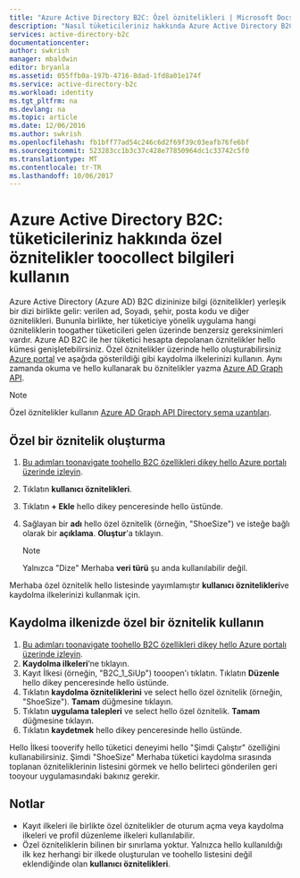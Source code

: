 ```yaml
---
title: "Azure Active Directory B2C: Özel öznitelikleri | Microsoft Docs"
description: "Nasıl tüketicileriniz hakkında Azure Active Directory B2C toocollect bilgi toouse özel öznitelikler"
services: active-directory-b2c
documentationcenter: 
author: swkrish
manager: mbaldwin
editor: bryanla
ms.assetid: 055ffb0a-197b-4716-8dad-1fd8a01e174f
ms.service: active-directory-b2c
ms.workload: identity
ms.tgt_pltfrm: na
ms.devlang: na
ms.topic: article
ms.date: 12/06/2016
ms.author: swkrish
ms.openlocfilehash: fb1bff77ad54c246c6d2f69f39c03eafb76fe6bf
ms.sourcegitcommit: 523283cc1b3c37c428e77850964dc1c33742c5f0
ms.translationtype: MT
ms.contentlocale: tr-TR
ms.lasthandoff: 10/06/2017
---
```

# <a name="azure-active-directory-b2c-use-custom-attributes-toocollect-information-about-your-consumers"></a>Azure Active Directory B2C: tüketicileriniz hakkında özel öznitelikler toocollect bilgileri kullanın
Azure Active Directory (Azure AD) B2C dizininize bilgi (öznitelikler) yerleşik bir dizi birlikte gelir: verilen ad, Soyadı, şehir, posta kodu ve diğer öznitelikleri. Bununla birlikte, her tüketiciye yönelik uygulama hangi özniteliklerin toogather tüketicileri gelen üzerinde benzersiz gereksinimleri vardır. Azure AD B2C ile her tüketici hesapta depolanan öznitelikler hello kümesi genişletebilirsiniz. Özel öznitelikler üzerinde hello oluşturabilirsiniz [Azure portal](https://portal.azure.com/) ve aşağıda gösterildiği gibi kaydolma ilkelerinizi kullanın. Aynı zamanda okuma ve hello kullanarak bu öznitelikler yazma [Azure AD Graph API](active-directory-b2c-devquickstarts-graph-dotnet.md).

> [!NOTE]
> Özel öznitelikler kullanın [Azure AD Graph API Directory şema uzantıları](https://msdn.microsoft.com/library/azure/dn720459.aspx).
> 
> 

## <a name="create-a-custom-attribute"></a>Özel bir öznitelik oluşturma
1. [Bu adımları toonavigate toohello B2C özellikleri dikey hello Azure portalı üzerinde izleyin](active-directory-b2c-app-registration.md#navigate-to-b2c-settings).
2. Tıklatın **kullanıcı öznitelikleri**.
3. Tıklatın **+ Ekle** hello dikey penceresinde hello üstünde.
4. Sağlayan bir **adı** hello özel öznitelik (örneğin, "ShoeSize") ve isteğe bağlı olarak bir **açıklama**. **Oluştur**'a tıklayın.
   
   > [!NOTE]
   > Yalnızca "Dize" Merhaba **veri türü** şu anda kullanılabilir değil.
   > 
   > 

Merhaba özel öznitelik hello listesinde yayımlamıştır **kullanıcı öznitelikleri**ve kaydolma ilkelerinizi kullanmak için.

## <a name="use-a-custom-attribute-in-your-sign-up-policy"></a>Kaydolma ilkenizde özel bir öznitelik kullanın
1. [Bu adımları toonavigate toohello B2C özellikleri dikey hello Azure portalı üzerinde izleyin](active-directory-b2c-app-registration.md#navigate-to-b2c-settings).
2. **Kaydolma ilkeleri**’ne tıklayın.
3. Kayıt İlkesi (örneğin, "B2C_1_SiUp") tooopen'ı tıklatın. Tıklatın **Düzenle** hello dikey penceresinde hello üstünde.
4. Tıklatın **kaydolma özniteliklerini** ve select hello özel öznitelik (örneğin, "ShoeSize"). **Tamam** düğmesine tıklayın.
5. Tıklatın **uygulama talepleri** ve select hello özel öznitelik. **Tamam** düğmesine tıklayın.
6. Tıklatın **kaydetmek** hello dikey penceresinde hello üstünde.

Hello İlkesi tooverify hello tüketici deneyimi hello "Şimdi Çalıştır" özelliğini kullanabilirsiniz. Şimdi "ShoeSize" Merhaba tüketici kaydolma sırasında toplanan özniteliklerinin listesini görmek ve hello belirteci gönderilen geri tooyour uygulamasındaki bakınız gerekir.

## <a name="notes"></a>Notlar
* Kayıt ilkeleri ile birlikte özel öznitelikler de oturum açma veya kaydolma ilkeleri ve profil düzenleme ilkeleri kullanılabilir.
* Özel özniteliklerin bilinen bir sınırlama yoktur. Yalnızca hello kullanıldığı ilk kez herhangi bir ilkede oluşturulan ve toohello listesini değil eklendiğinde olan **kullanıcı öznitelikleri**.

